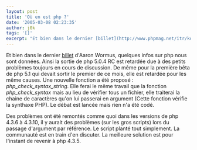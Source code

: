 ```yaml
---
layout: post
title: 'Où en est php ?'
date: '2005-03-08 02:23:35'
author: j0k
tags: '[]'
excerpt: "Et bien dans le dernier [billet](http://www.phpmag.net/itr/kolumnen/psecom,id,36,nodeid,207.html) d'Aaron Wormus, quelques infos sur php nous sont données.     \nAinsi la sortie de php 5.0.4 RC est retardée due à des petits problèmes toujours en cours de discussion. De même pour la première bêta de php 5.1 qui devait sortir le premier de ce mois, elle est      …"
---
```


Et bien dans le dernier [billet](http://www.phpmag.net/itr/kolumnen/psecom,id,36,nodeid,207.html) d'Aaron Wormus, quelques infos sur php nous sont données.
Ainsi la sortie de php 5.0.4 RC est retardée due à des petits problèmes toujours en cours de discussion. De même pour la première bêta de php 5.1 qui devait sortir le premier de ce mois, elle est retardée pour les même causes.      Une nouvelle fonction a été proposé : *php_check_syntax_string*. Elle ferai le même travail que la fonction *php_check_syntax* mais au lieu de vérifier tous un fichier, elle traiterai la chaine de caractères qu'on lui passerai en argument (Cette fonction vérifie la synthaxe PHP). Le débat est lancée mais rien n'a été codé.

Des problèmes ont été remontés comme quoi dans les versions de php 4.3.6 à 4.3.10, il y aurait des problèmes (sur les gros scripts) lors du passage d'argument par référence. Le script planté tout simplement. La communauté est en train d'en discuter. La meilleure solution est pour l'instant de revenir à php 4.3.5.
